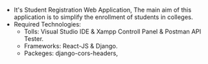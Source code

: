 * It's Student Registration Web Application, The main aim of this application is to simplify the enrollment of students in colleges.
* Required Technologies:
    * Tolls: Visual Studio IDE & Xampp Controll Panel & Postman API Tester.
    * Frameworks: React-JS & Django.
    * Packeges: django-cors-headers,
          
